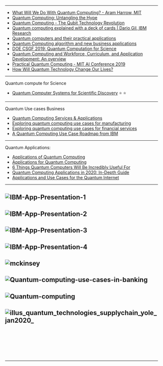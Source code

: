 
-------------------
- [What Will We Do With Quantum Computing? - Aram Harrow, MIT](https://www.youtube.com/watch?v=dU8_wSDhIFU)
- [Quantum Computing: Untangling the Hype](https://www.youtube.com/watch?v=wE1OCXvaDtc)
- [Quantum Computing - The Qubit Technology Revolution](https://www.youtube.com/watch?v=OdVSNNvWikQ)
- [Quantum computing explained with a deck of cards | Dario Gil, IBM Research](https://www.youtube.com/watch?v=yy6TV9Dntlw&list=RDQMRs0q-Z4CEtM&start_radio=1)
- [Quantum computers and their practical applications](https://www.youtube.com/watch?v=_-eQqAHsEao)
- [Quantum Computing algorithm and new business applications](https://www.youtube.com/watch?v=2z5vezzWkes)
- [DOE CSGF 2019: Quantum Computation for Science](https://www.youtube.com/watch?v=sGFZEMgM5F4)
- [Quantum Computing and Workforce, Curriculum, and Application Development: An overview]()
- [Practical Quantum Computing - MIT AI Conference 2019](https://www.youtube.com/watch?v=923MykXgcSE)
- [How Will Quantum Technology Change Our Lives?](https://www.youtube.com/watch?v=St76QFAjwXY)

-------------------------
Quantum compute for Science


- [Quantum Computer Systems for Scientific Discovery](https://arxiv.org/pdf/1912.07577.pdf) :star: :star:

----------------------



Quantum Use cases  Business

- [Quantum Computing Services & Applications](https://www.accenture.com/_acnmedia/PDF-54/Accenture-807510-Quantum-Computing-RGB-V02.pdf#zoom=50)
- [Exploring quantum computing use cases for manufacturing](https://www.ibm.com/downloads/cas/LJBOKBLW)
- [Exploring quantum computing use cases for financial services](https://www.ibm.com/thought-leadership/institute-business-value/report/exploring-quantum-financial)
- [A Quantum Computing Use Case Roadmap from IBM](https://quantumcomputingreport.com/our-take/a-quantum-computing-application-roadmap-from-ibm/)

-----------------


Quantum Applications:

- [Applications of Quantum Computing](https://nqit.ox.ac.uk/content/applications-quantum-computing)
- [Applications for Quantum Computing](https://quantumcomputingreport.com/our-take/the-best-applications-for-quantum-computing/)
- [6 Things Quantum Computers Will Be Incredibly Useful For](https://singularityhub.com/2017/06/25/6-things-quantum-computers-will-be-incredibly-useful-for/)
- [Quantum Computing Applications in 2020: In-Depth Guide](https://research.aimultiple.com/quantum-computing-applications/)
- [Applications and Use Cases for the Quantum Internet](https://tools.ietf.org/id/draft-wang-qirg-quantum-internet-use-cases-02.html)

-------------
![IBM-App-Presentation-1](https://secureservercdn.net/166.62.111.84/80b.bf1.myftpupload.com/wp-content/uploads/2019/08/IBM-App-Presentation-1-August-20-2019.png)
-------------
![IBM-App-Presentation-2](https://secureservercdn.net/166.62.111.84/80b.bf1.myftpupload.com/wp-content/uploads/2019/08/IBM-App-Presentation-2-August-20-2019.png)
-------------
![IBM-App-Presentation-3](https://secureservercdn.net/166.62.111.84/80b.bf1.myftpupload.com/wp-content/uploads/2019/08/IBM-App-Presentation-3-August-20-2019.png)
-------------
![IBM-App-Presentation-4](https://secureservercdn.net/166.62.111.84/80b.bf1.myftpupload.com/wp-content/uploads/2019/08/IBM-App-Presentation-4-August-20-2019.png)
-------------
![mckinsey](https://research.aimultiple.com/wp-content/uploads/2019/11/mckinsey-1.jpg)
-------------
![Quantum-computing-use-cases-in-banking](https://www.everestgrp.com/wp-content/uploads/2019/01/Quantum-computing-use-cases-in-banking.png)
-------------
![Quantum-computing](https://i1.wp.com/www.iasexpress.net/wp-content/uploads/2019/10/Quantum-computing.jpeg?ssl=1)
-------------
![illus_quantum_technologies_supplychain_yole_jan2020_](http://www.yole.fr/iso_album/illus_quantum_technologies_supplychain_yole_jan2020_(430x278).jpg)
-------------
![]()
-------------
![]()
-------------
![]()
-------------
![]()

--------------
